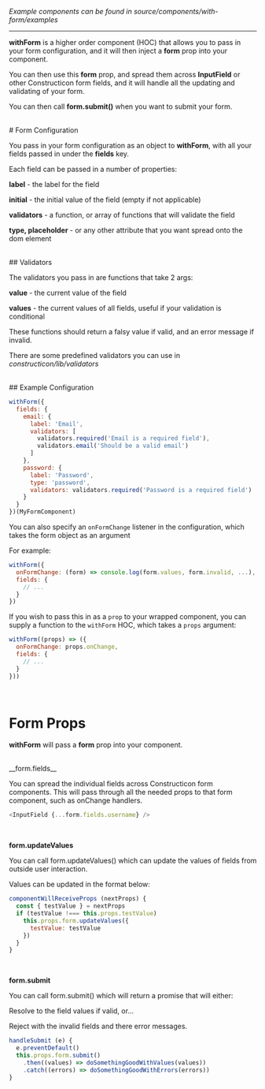 _Example components can be found in source/components/with-form/examples_

---

__withForm__ is a higher order component (HOC) that allows you to pass in your form configuration, and it will then inject a __form__ prop into your component.

You can then use this __form__ prop, and spread them across __InputField__ or other Constructicon form fields, and it will handle all the updating and validating of your form.

You can then call __form.submit()__ when you want to submit your form.

<br/>
# Form Configuration

You pass in your form configuration as an object to __withForm__, with all your fields passed in under the __fields__ key.

Each field can be passed in a number of properties:

**label** - the label for the field

**initial** - the initial value of the field (empty if not applicable)

**validators** - a function, or array of functions that will validate the field

**type, placeholder** - or any other attribute that you want spread onto the dom element

<br/>
## Validators

The validators you pass in are functions that take 2 args:

**value** - the current value of the field

**values** - the current values of all fields, useful if your validation is conditional

These functions should return a falsy value if valid, and an error message if invalid.

There are some predefined validators you can use in _constructicon/lib/validators_

<br/>
## Example Configuration

```javascript
withForm({
  fields: {
    email: {
      label: 'Email',
      validators: [
        validators.required('Email is a required field'),
        validators.email('Should be a valid email')
      ]
    },
    password: {
      label: 'Password',
      type: 'password',
      validators: validators.required('Password is a required field')
    }
  }
})(MyFormComponent)
```

You can also specify an `onFormChange` listener in the configuration, which takes the form object as an argument

For example:

```javascript
withForm({
  onFormChange: (form) => console.log(form.values, form.invalid, ...),
  fields: {
    // ...
  }
})
```

If you wish to pass this in as a `prop` to your wrapped component, you can supply a function to the `withForm` HOC, which takes a `props` argument:

```javascript
withForm((props) => ({
  onFormChange: props.onChange,
  fields: {
    // ...
  }
}))
```

<br/>

# Form Props

__withForm__ will pass a __form__ prop into your component.

<br/>
__form.fields__

You can spread the individual fields across Constructicon form components. This will pass through all the needed props to that form component, such as onChange handlers.

```javascript
<InputField {...form.fields.username} />
```

<br/>

__form.updateValues__

You can call form.updateValues() which can update the values of fields from outside user interaction.

Values can be updated in the format below:

```javascript
componentWillReceiveProps (nextProps) {
  const { testValue } = nextProps
  if (testValue !=== this.props.testValue)
    this.props.form.updateValues({
      testValue: testValue
    })
  }
}
```

<br/>

__form.submit__

You can call form.submit() which will return a promise that will either:

Resolve to the field values if valid, or...

Reject with the invalid fields and there error messages.

```javascript
handleSubmit (e) {
  e.preventDefault()
  this.props.form.submit()
    .then((values) => doSomethingGoodWithValues(values))
    .catch((errors) => doSomethingGoodWithErrors(errors))
}
```
